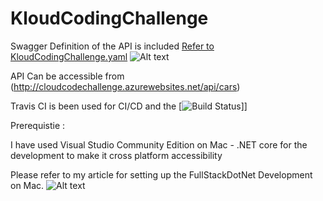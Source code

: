# KloudCodingChallenge

Swagger Definition of the API is included [Refer to KloudCodingChallenge.yaml](http://editor.swagger.io/)
 ![Alt text](https://raw.github.com/ManojLingala/Ansible-Playbook/master/Images/SwaggerDefinition.png?raw=true "Kitematic")

 API Can be accessible from 
 (http://cloudcodechallenge.azurewebsites.net/api/cars)

 Travis CI is been used for CI/CD and the [![Build Status]( )]]

Prerequistie : 

I have used Visual Studio Community Edition on Mac - .NET core for the development to make it cross platform accessibility 

Please refer to my article for setting up the FullStackDotNet Development on Mac. 
 ![Alt text](https://gist.github.com/ManojLingala/d54cadcd5b4a2b495866e5ace99a09d7?raw=true "Article")